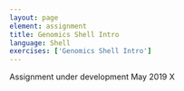 ```yaml
---
layout: page
element: assignment
title: Genomics Shell Intro
language: Shell
exercises: ['Genomics Shell Intro']
---
```


Assignment under development May 2019
X